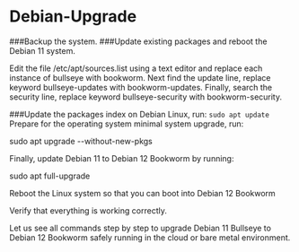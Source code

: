 # Debian-Upgrade
###Backup the system.
###Update existing packages and reboot the Debian 11 system.

Edit the file /etc/apt/sources.list using a text editor and replace each instance of bullseye with bookworm. Next find the update line, replace keyword bullseye-updates with bookworm-updates. Finally, search the security line, replace keyword bullseye-security with bookworm-security.

###Update the packages index on Debian Linux, run:
```sudo apt update```
Prepare for the operating system minimal system upgrade, run:

sudo apt upgrade --without-new-pkgs

Finally, update Debian 11 to Debian 12 Bookworm by running:

sudo apt full-upgrade

Reboot the Linux system so that you can boot into Debian 12 Bookworm

Verify that everything is working correctly.

Let us see all commands step by step to upgrade Debian 11 Bullseye to Debian 12 Bookworm safely running in the cloud or bare metal environment.
